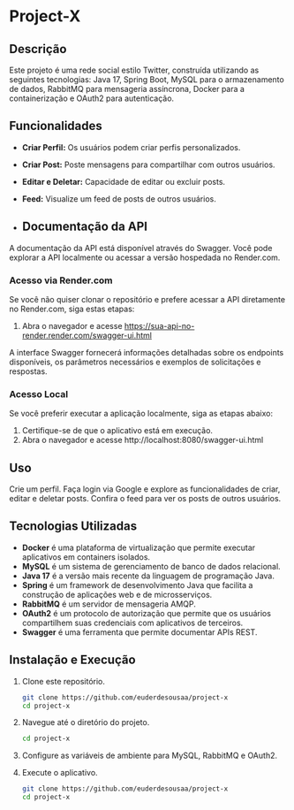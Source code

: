 # Project-X

## Descrição
Este projeto é uma rede social estilo Twitter, construída utilizando as seguintes tecnologias: Java 17, Spring Boot, MySQL para o armazenamento de dados, RabbitMQ para mensageria assíncrona, Docker para a containerização e OAuth2 para autenticação.

## Funcionalidades
- **Criar Perfil:** Os usuários podem criar perfis personalizados.
- **Criar Post:** Poste mensagens para compartilhar com outros usuários.
- **Editar e Deletar:** Capacidade de editar ou excluir posts.
- **Feed:** Visualize um feed de posts de outros usuários.

- ## Documentação da API

A documentação da API está disponível através do Swagger. Você pode explorar a API localmente ou acessar a versão hospedada no Render.com.

### Acesso via Render.com

Se você não quiser clonar o repositório e prefere acessar a API diretamente no Render.com, siga estas etapas:

1. Abra o navegador e acesse https://sua-api-no-render.render.com/swagger-ui.html

A interface Swagger fornecerá informações detalhadas sobre os endpoints disponíveis, os parâmetros necessários e exemplos de solicitações e respostas.

### Acesso Local

Se você preferir executar a aplicação localmente, siga as etapas abaixo:

1. Certifique-se de que o aplicativo está em execução.
2. Abra o navegador e acesse http://localhost:8080/swagger-ui.html

## Uso
Crie um perfil.
Faça login via Google e explore as funcionalidades de criar, editar e deletar posts.
Confira o feed para ver os posts de outros usuários.

## Tecnologias Utilizadas
- **Docker** é uma plataforma de virtualização que permite executar aplicativos em containers isolados.
- **MySQL** é um sistema de gerenciamento de banco de dados relacional.
- **Java 17** é a versão mais recente da linguagem de programação Java.
- **Spring** é um framework de desenvolvimento Java que facilita a construção de aplicações web e de microsserviços.
- **RabbitMQ** é um servidor de mensageria AMQP.
- **OAuth2** é um protocolo de autorização que permite que os usuários compartilhem suas credenciais com aplicativos de terceiros.
- **Swagger** é uma ferramenta que permite documentar APIs REST.

## Instalação e Execução
1. Clone este repositório.
   ```bash
   git clone https://github.com/euderdesousaa/project-x
   cd project-x
   
2. Navegue até o diretório do projeto.
      ```bash
   cd project-x
      
3. Configure as variáveis de ambiente para MySQL, RabbitMQ e OAuth2.

5. Execute o aplicativo.
   ```bash
   git clone https://github.com/euderdesousaa/project-x
   cd project-x
